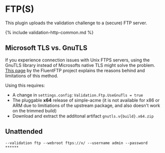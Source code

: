 ---
---
# FTP(S)
This plugin uploads the validation challenge to a (secure) FTP server.

{% include validation-http-common.md %}

## Microsoft TLS vs. GnuTLS
If you experience connection issues with Unix FTPS servers, using the GnuTLS library
instead of Microsofts native TLS might solve the problem. [This page](https://github.com/robinrodricks/FluentFTP/wiki/FTPS-Connection-using-GnuTLS) 
by the FluentFTP project explains the reasons behind and limitations of this method.

Using this requires:
   - A change in `settings.config`: `Validation.Ftp.UseGnuTls = true`
   - The pluggable **x64** release of simple-acme (it is not available for x86 or ARM due to limitiations of the upstream package, and also doesn't work on the trimmed build) 
   - Download and extract the additonal artifact `gnutls.v{build}.x64.zip`

## Unattended 
`--validation ftp --webroot ftps://x/ --username admin --password ******`